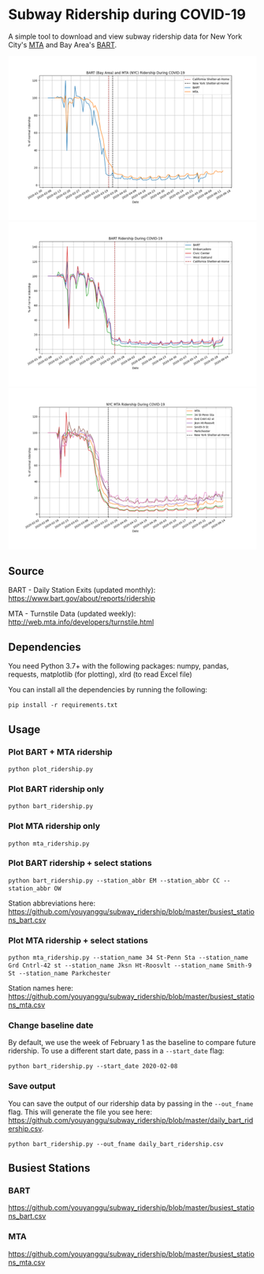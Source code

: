 # Subway Ridership during COVID-19
A simple tool to download and view subway ridership data for New York City's [MTA](https://new.mta.info/) and Bay Area's [BART](https://www.bart.gov/).

![2020-06-13 BART and MTA Ridership](bart_mta_ridership.png)
![2020-06-13 BART Ridership](bart_ridership_select_stations.png)
![2020-06-13 MTA Ridership](mta_ridership_select_stations.png)

## Source

BART - Daily Station Exits (updated monthly): https://www.bart.gov/about/reports/ridership

MTA - Turnstile Data (updated weekly): http://web.mta.info/developers/turnstile.html

## Dependencies

You need Python 3.7+ with the following packages: numpy, pandas, requests, matplotlib (for plotting), xlrd (to read Excel file)

You can install all the dependencies by running the following:
```
pip install -r requirements.txt
```

## Usage

### Plot BART + MTA ridership
```
python plot_ridership.py
```
### Plot BART ridership only
```
python bart_ridership.py
```
### Plot MTA ridership only
```
python mta_ridership.py
```
### Plot BART ridership + select stations
```
python bart_ridership.py --station_abbr EM --station_abbr CC --station_abbr OW
```
Station abbreviations here: https://github.com/youyanggu/subway_ridership/blob/master/busiest_stations_bart.csv

### Plot MTA ridership + select stations
```
python mta_ridership.py --station_name 34 St-Penn Sta --station_name Grd Cntrl-42 st --station_name Jksn Ht-Roosvlt --station_name Smith-9 St --station_name Parkchester
```
Station names here: https://github.com/youyanggu/subway_ridership/blob/master/busiest_stations_mta.csv

### Change baseline date
By default, we use the week of February 1 as the baseline to compare future ridership. To use a different start date, pass in a `--start_date` flag:
```
python bart_ridership.py --start_date 2020-02-08
```
### Save output
You can save the output of our ridership data by passing in the `--out_fname` flag. This will generate the file you see here: https://github.com/youyanggu/subway_ridership/blob/master/daily_bart_ridership.csv.
```
python bart_ridership.py --out_fname daily_bart_ridership.csv
```

## Busiest Stations

### BART

https://github.com/youyanggu/subway_ridership/blob/master/busiest_stations_bart.csv

### MTA

https://github.com/youyanggu/subway_ridership/blob/master/busiest_stations_mta.csv
